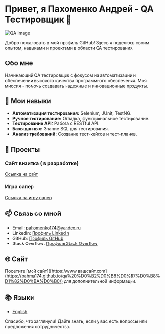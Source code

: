 # Привет, я Пахоменко Андрей - QA Тестировщик 👋

![QA Image](![JBE8zTObQBo](https://github.com/Pahma174/Pahma174/assets/150482338/31347a99-7550-4809-ae62-fb24f5f24c2c)
)

Добро пожаловать в мой профиль GitHub! Здесь я поделюсь своим опытом, навыками и проектами в области QA тестирования.

## Обо мне

Начинающий QA тестировщик с фокусом на автоматизации и обеспечении высокого качества программного обеспечения. Моя миссия - помочь создавать надежные и инновационные продукты.

## 🚀 Мои навыки

- **Автоматизация тестирования:** Selenium, JUnit, TestNG.
- **Ручное тестирование:** Отладка, функциональное тестирование.
- **Тестирование API:** Работа с RESTful API.
- **Базы данных:** Знание SQL для тестирования.
- **Анализ требований:** Создание тест-кейсов и тест-планов.

## 💼 Проекты

### Сайт визитка ( в разработке)


[Ссылка на сайт](https://pahma174.github.io/qa%20%D0%B2%D0%B8%D0%B7%D0%B8%D1%82%D0%BA%D0%B0/)

### Игра сапер

[Ссылка на игру сапер](pahma174.github.io/saper/)

## 📫 Связь со мной

- Email: pahomenko174@yandex.ru
- LinkedIn: [Профиль LinkedIn](https://www.linkedin.com/in/вашlinkedin)
- GitHub: [Профиль GitHub](https://github.com/Pahma174)
- Stack Overflow: [Профиль Stack Overflow](https://stackoverflow.com/users/23077820)

## 🌐 Сайт

Посетите [мой сайт]([https://www.вашсайт.com](https://pahma174.github.io/qa%20%D0%B2%D0%B8%D0%B7%D0%B8%D1%82%D0%BA%D0%B0/) для дополнительной информации.

## 📚 Языки

- [English](README.en.md)

Спасибо, что заглянули! Дайте знать, если у вас есть вопросы или предложения сотрудничества.

<!---
Pahma174/Pahma174 is a ✨ special ✨ repository because its `README.md` (this file) appears on your GitHub profile.
You can click the Preview link to take a look at your changes.
--->
